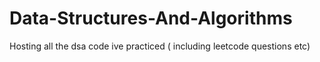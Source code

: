 # Data-Structures-And-Algorithms
Hosting all the dsa code ive practiced ( including leetcode questions etc)
